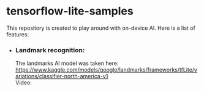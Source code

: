 # tensorflow-lite-samples
This repository is created to play around with on-device AI. Here is a list of features:

* ### Landmark recognition:<br>
  The landmarks AI model was taken here: https://www.kaggle.com/models/google/landmarks/frameworks/tfLite/variations/classifier-north-america-v1<br>
  Video:
